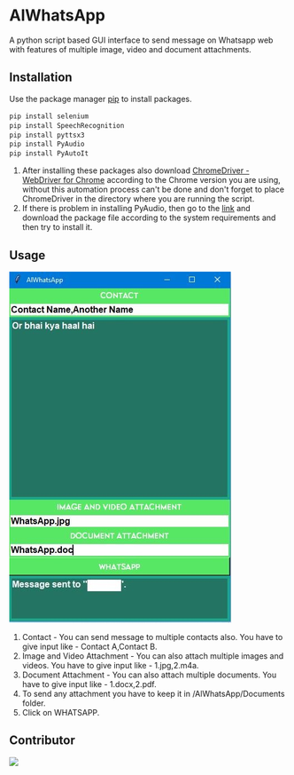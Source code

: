 # AlWhatsApp

A python script based GUI interface to send message on Whatsapp web with features of multiple image, video and document attachments.

## Installation

Use the package manager [pip](https://pip.pypa.io/en/stable/) to install packages.

```bash
pip install selenium
pip install SpeechRecognition
pip install pyttsx3
pip install PyAudio
pip install PyAutoIt
```
1. After installing these packages also download [ChromeDriver - WebDriver for Chrome](https://sites.google.com/a/chromium.org/chromedriver/downloads) according to the Chrome version you are using, without this automation process can't be done and don't forget to place ChromeDriver in the directory where you are running the script.
2. If there is problem in installing PyAudio, then go to the [link](https://www.lfd.uci.edu/~gohlke/pythonlibs/) and download the package file according to the system requirements and then try to install it.

## Usage

![](/Test.JPG)

1. Contact - You can send message to multiple contacts also. You have to give input like - Contact A,Contact B.
2. Image and Video Attachment - You can also attach multiple images and videos. You have to give input like - 1.jpg,2.m4a.
3. Document Attachment - You can also attach multiple documents. You have to give input like - 1.docx,2.pdf.
4. To send any attachment you have to keep it in /AlWhatsApp/Documents folder. 
5. Click on WHATSAPP.

## Contributor

<a href="https://github.com/alankarartist/ALWHATSAPP/graphs/contributors">
    <img src="https://contrib.rocks/image?repo=alankarartist/ALWHATSAPP" />
</a>